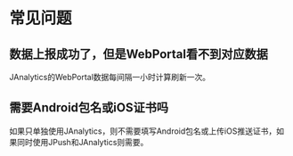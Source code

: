 # 常见问题

<style>
img[alt=janalytics_img] { width: 800px; }

</style>

## 数据上报成功了，但是WebPortal看不到对应数据
JAnalytics的WebPortal数据每间隔一小时计算刷新一次。

## 需要Android包名或iOS证书吗
如果只单独使用JAnalytics，则不需要填写Android包名或上传iOS推送证书，如果同时使用JPush和JAnalytics则需要。
